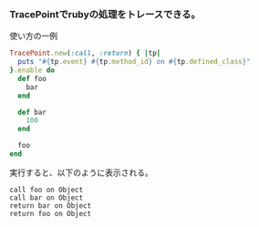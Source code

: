 ### TracePointでrubyの処理をトレースできる。

使い方の一例

```ruby
TracePoint.new(:call, :return) { |tp|
  puts "#{tp.event} #{tp.method_id} on #{tp.defined_class}"
}.enable do
  def foo
    bar
  end

  def bar
    100
  end

  foo
end
```

実行すると、以下のように表示される。
```
call foo on Object
call bar on Object
return bar on Object
return foo on Object
```
